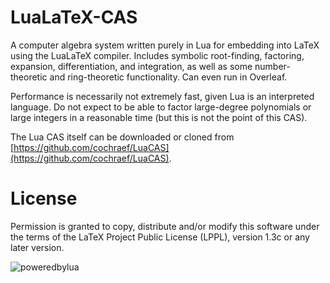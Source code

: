 # LuaLaTeX-CAS

A computer algebra system written purely in Lua for embedding into LaTeX using the LuaLaTeX compiler. Includes symbolic root-finding, factoring, expansion, differentiation, and integration, as well as some number-theoretic and ring-theoretic functionality. Can even run in Overleaf.

Performance is necessarily not extremely fast, given Lua is an interpreted language. Do not expect to be able to factor large-degree polynomials or large integers in a reasonable time (but this is not the point of this CAS).

The Lua CAS itself can be downloaded or cloned from [https://github.com/cochraef/LuaCAS](https://github.com/cochraef/LuaCAS).

# License

Permission is granted to copy, distribute and/or modify this
software under the terms of the LaTeX Project Public License
(LPPL), version 1.3c or any later version.

![poweredbylua](http://www.lua.org/images/powered-by-lua.gif)
